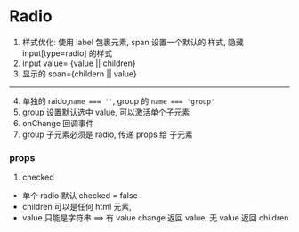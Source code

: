 # Radio

1. 样式优化: 使用 label 包裹元素, span 设置一个默认的 样式, 隐藏 input[type=radio] 的样式
2. input value= {value || children}
3. 显示的 span={childern || value}


---

4. 单独的 raido,`name === ''`, group 的 `name === 'group'`
5. group 设置默认选中 value, 可以激活单个子元素
6. onChange 回调事件
7. group 子元素必须是 radio, 传递 props 给 子元素
### props

1. checked

- 单个 radio 默认 checked = false
- children 可以是任何 html 元素,
- value 只能是字符串 ==> 有 value change 返回 value, 无 value 返回 children
